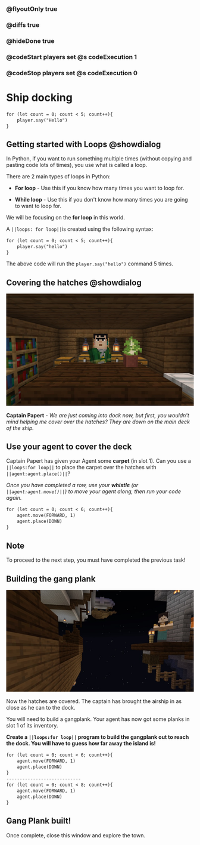 ### @flyoutOnly true
### @diffs true
### @hideDone true
### @codeStart players set @s codeExecution 1
### @codeStop players set @s codeExecution 0

# Ship docking

```template
for (let count = 0; count < 5; count++){
    player.say("Hello")
}
```

## Getting started with Loops @showdialog

In Python, if you want to run something multiple times (without copying and pasting code lots of times), you use what is called a loop.

There are 2 main types of loops in Python:

- **For loop** - Use this if you know how many times you want to loop for.

- **While loop** - Use this if you don't know how many times you are going to want to loop for.

We will be focusing on the **for loop** in this world.

A ``||loops: for loop||``is created using the following syntax:

```spy
for (let count = 0; count < 5; count++){
    player.say("hello")
}
```

The above code will run the `player.say("hello")` command 5 times.

## Covering the hatches @showdialog

![Captain](https://raw.githubusercontent.com/CausewayDigital/Minecraft-EE-MakeCode/refs/heads/master/tutorials/python-islands/island-3/ship/captain.jpg)

**Captain Papert** - *We are just coming into dock now, but first, you wouldn't mind helping me cover over the hatches? They are down on the main deck of the ship.*

## Use your agent to cover the deck

Captain Papert has given your Agent some **carpet** (in slot 1). Can you use a ``||loops:for loop||`` to place the carpet over the hatches with ``||agent:agent.place()||``?

*Once you have completed a row, use your **whistle** (or ``||agent:agent.move()||``) to move your agent along, then run your code again.*

```spy
for (let count = 0; count < 6; count++){
    agent.move(FORWARD, 1)
    agent.place(DOWN)
}
```

## Note
To proceed to the next step, you must have completed the previous task!

## Building the gang plank

![Gangplank location](https://raw.githubusercontent.com/CausewayDigital/Minecraft-EE-MakeCode/refs/heads/master/tutorials/python-islands/island-3/ship/gangplank.jpg)

Now the hatches are covered. The captain has brought the airship in as close as he can to the dock.

You will need to build a gangplank. Your agent has now got some planks in slot 1 of its inventory.

**Create a ``||loops:for loop||`` program to build the gangplank out to reach the dock. You will have to guess how far away the island is!**

```diffspy
for (let count = 0; count < 6; count++){
    agent.move(FORWARD, 1)
    agent.place(DOWN)
}
----------------------------
for (let count = 0; count < 8; count++){
    agent.move(FORWARD, 1)
    agent.place(DOWN)
}
```

## Gang Plank built!

Once complete, close this window and explore the town.
